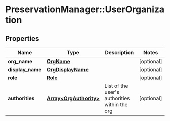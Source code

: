 # PreservationManager::UserOrganization

## Properties
Name | Type | Description | Notes
------------ | ------------- | ------------- | -------------
**org_name** | [**OrgName**](OrgName.md) |  | [optional] 
**display_name** | [**OrgDisplayName**](OrgDisplayName.md) |  | [optional] 
**role** | [**Role**](Role.md) |  | [optional] 
**authorities** | [**Array&lt;OrgAuthority&gt;**](OrgAuthority.md) | List of the user&#x27;s authorities within the org | [optional] 

